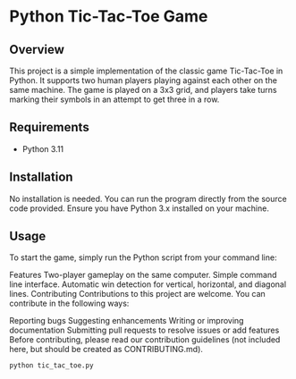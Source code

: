 # Python Tic-Tac-Toe Game

## Overview
This project is a simple implementation of the classic game Tic-Tac-Toe in Python. It supports two human players playing against each other on the same machine. The game is played on a 3x3 grid, and players take turns marking their symbols in an attempt to get three in a row.

## Requirements
- Python 3.11

## Installation
No installation is needed. You can run the program directly from the source code provided. Ensure you have Python 3.x installed on your machine.

## Usage
To start the game, simply run the Python script from your command line:

Features
Two-player gameplay on the same computer.
Simple command line interface.
Automatic win detection for vertical, horizontal, and diagonal lines.
Contributing
Contributions to this project are welcome. You can contribute in the following ways:

Reporting bugs
Suggesting enhancements
Writing or improving documentation
Submitting pull requests to resolve issues or add features
Before contributing, please read our contribution guidelines (not included here, but should be created as CONTRIBUTING.md).
```bash
python tic_tac_toe.py
